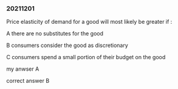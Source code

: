 ###  20211201

Price elasticity of demand for a good will most likely be greater if  :

A there are no substitutes for the good

B consumers consider the good as discretionary 

C consumers spend a small portion of their budget on the good 

my anwser  A 

correct answer  B 





